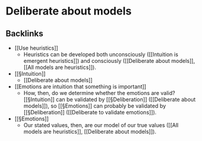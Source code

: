 # Deliberate about models

## Backlinks
* [[Use heuristics]]
	* Heuristics can be developed both unconsciously ([[Intuition is emergent heuristics]]) and consciously ([[Deliberate about models]], [[All models are heuristics]]).
* [[§Intuition]]
	* [[Deliberate about models]]
* [[Emotions are intuition that something is important]]
	* How, then, do we determine whether the emotions are valid? [[§Intuition]] can be validated by [[§Deliberation]] ([[Deliberate about models]]), so [[§Emotions]] can probably be validated by [[§Deliberation]] ([[Deliberate to validate emotions]]).
* [[§Emotions]]
	* Our stated values, then, are our model of our true values ([[All models are heuristics]], [[Deliberate about models]]).

<!-- {BearID:279104A9-34A2-4A9A-B8EC-67F6B1492723-689-000005E9DCD3BD59} -->

